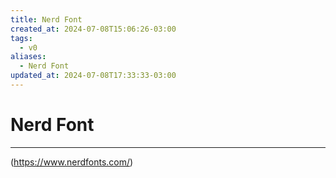 ```yaml
---
title: Nerd Font
created_at: 2024-07-08T15:06:26-03:00
tags:
  - v0
aliases:
  - Nerd Font
updated_at: 2024-07-08T17:33:33-03:00
---
```

# Nerd Font
---

(https://www.nerdfonts.com/)